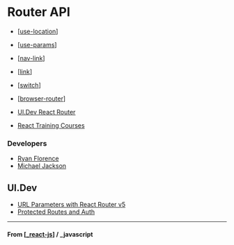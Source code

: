 # Router API

- [[use-location]]
- [[use-params]]
- [[nav-link]]
- [[link]]
- [[switch]]
- [[browser-router]]

- [UI.Dev React Router](https://docs.google.com/document/d/1i8F74D6Q9nYb2xmCIPNRgaILNrIwgS5trE93DOY6030/edit?pli=1#heading=h.j361zi63ds6o)
- [React Training Courses]()

### Developers

- [Ryan Florence]()
- [Michael Jackson]()

## UI.Dev

- [URL Parameters with React Router v5](https://ui.dev/react-router-v5-url-parameters/)
- [Protected Routes and Auth](https://ui.dev/react-router-v5-protected-routes-authentication/)

---

#### **From** [[_react-js]] / \_javascript

[//begin]: # "Autogenerated link references for markdown compatibility"
[use-location]: use-location "useLoaction"
[use-params]: use-params "useParams"
[nav-link]: nav-link "NavLink"
[link]: link "Link"
[switch]: switch "Switch"
[browser-router]: browser-router "BrowserRouter"
[_react-js]: ../_react-js "React JS"
[//end]: # "Autogenerated link references"

